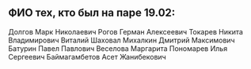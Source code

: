 ## ФИО тех, кто был на паре 19.02:

Долгов Марк Николаевич
Рогов Герман Алексеевич
Токарев Никита Владимирович
Виталий Шаховал
Михалкин Дмитрий Максимович
Батурин Павел Павлович
Веселова Маргарита
Пономарев Илья Сергеевич
Баймагамбетов Асет Жанибекович
